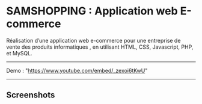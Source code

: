 # SAMSHOPPING : Application web E-commerce

Réalisation d’une application web e-commerce pour une entreprise de vente des produits informatiques , en utilisant HTML, CSS, Javascript, PHP, et MySQL.

---
Demo : "https://www.youtube.com/embed/_zexoi6tKwU" 

---
## Screenshots




  
 


